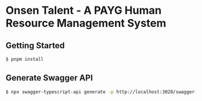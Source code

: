 # Onsen Talent - A PAYG Human Resource Management System

## Getting Started

```bash
$ pnpm install
```

## Generate Swagger API

```bash
$ npx swagger-typescript-api generate -p http://localhost:3020/swagger-json --disable-throw-on-error -o ./src/services -n api.ts
```
